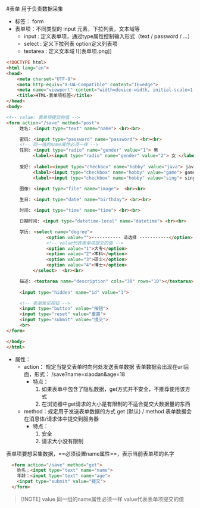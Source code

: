 #表单 用于负责数据采集
- 标签： form 
- 表单项：不同类型的 input 元素，下拉列表，文本域等
	- input : 定义表单项，通过type属性控制输入形式（text / password / ...）
	- select : 定义下拉列表  option定义列表项
	- textarea : 定义文本域
![[表单项.png]]
```HTML
<!DOCTYPE html>
<html lang="en">
<head>
    <meta charset="UTF-8">
    <meta http-equiv="X-UA-Compatible" content="IE=edge">
    <meta name="viewport" content="width=device-width, initial-scale=1.0">
    <title>HTML-表单项标签</title>
</head>
<body>

<!-- value: 表单项提交的值 -->
<form action="/save" method="post">
     姓名: <input type="text" name="name"> <br><br>

     密码: <input type="password" name="password"> <br><br> 
	 <!-- 同一组的name属性必须一样 -->
     性别: <input type="radio" name="gender" value="1"> 男
          <label><input type="radio" name="gender" value="2"> 女 </label> <br><br>
     
     爱好: <label><input type="checkbox" name="hobby" value="java"> java </label>
          <label><input type="checkbox" name="hobby" value="game"> game </label>
          <label><input type="checkbox" name="hobby" value="sing"> sing </label> <br><br>
     
     图像: <input type="file" name="image">  <br><br>

     生日: <input type="date" name="birthday"> <br><br>

     时间: <input type="time" name="time"> <br><br>

     日期时间: <input type="datetime-local" name="datetime"> <br><br>

     学历: <select name="degree">
               <option value="">----------- 请选择 -----------</option>
               <!-- value代表表单项提交的值 -->
               <option value="1">大专</option>
               <option value="2">本科</option>
               <option value="3">硕士</option>
               <option value="4">博士</option>
          </select>  <br><br>

     描述: <textarea name="description" cols="30" rows="10"></textarea>  <br><br>
     
     <input type="hidden" name="id" value="1">

     <!-- 表单常见按钮 -->
     <input type="button" value="按钮">
     <input type="reset" value="重置"> 
     <input type="submit" value="提交">   
     <br>
</form>

</body>
</html>
```
- 属性：
	- action： 规定当提交表单时向何处发送表单数据
	 表单数据会出现在url后面，形式： /save?name=xiaodan&age=18
		 - 特点：
			1. 如果表单中包含了隐私数据，get方式并不安全，不推荐使用该方式
			2. 在浏览器中get请求的大小是有限制的不适合提交大数据量的东西
	- method：规定用于发送表单数据的方式  get (默认) / method
	 表单数据会在消息体/请求体中提交到服务器
		- 特点：
			1. 安全
			2. 请求大小没有限制

表单项要想采集数据，==必须设置name属性==，表示当前表单项的名字
```html
  <form action="/save" method="get">
    姓名：<input type="text" name="name">
    年龄：<input type="text" name="age">
    <input type="submit" value="提交">
  </form>
```


> [!NOTE] value
> 同一组的name属性必须一样 value代表表单项提交的值


